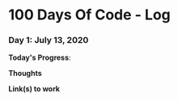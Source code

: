 # 100 Days Of Code - Log

### Day 1: July 13, 2020

**Today's Progress**: 

**Thoughts** 

**Link(s) to work**
